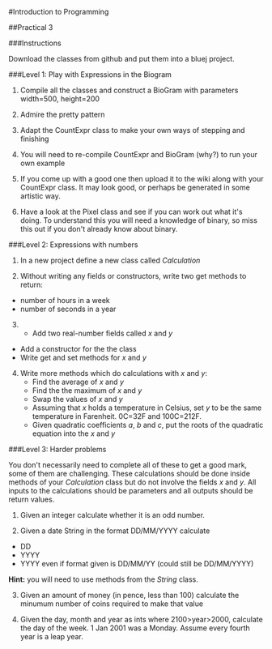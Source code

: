 #Introduction to Programming

##Practical 3

###Instructions

Download the classes from github and put them into a bluej project. 

###Level 1: Play with Expressions in the Biogram

1. Compile all the classes and construct a BioGram with parameters width=500, height=200

2. Admire the pretty pattern

3. Adapt the CountExpr class to make your own ways of stepping and finishing

4. You will need to re-compile CountExpr and BioGram (why?) to run your own example

5. If you come up with a good one then upload it to the wiki along with your CountExpr class. It may look good, or perhaps be generated in some artistic way.

6. Have a look at the Pixel class and see if you can work out what it's doing. To understand this you will need a knowledge of binary, so miss this out if you don't already know about binary.

###Level 2: Expressions with numbers

1. In a new project define a new class called _Calculation_

2. Without writing any fields or constructors, write two get methods to return:
  * number of hours in a week
  * number of seconds in a year

3.  *  Add two real-number fields called _x_ and _y_
  * Add a constructor for the the class
  * Write get and set methods for _x_ and _y_

4. Write more methods which do calculations with _x_ and _y_:
   * Find the average of _x_ and _y_
   * Find the the maximum of _x_ and _y_
   * Swap the values of _x_ and _y_
   * Assuming that _x_ holds a temperature in Celsius, set _y_ to be the same temperature in Farenheit. 0C=32F and 100C=212F.
   * Given quadratic coefficients _a_, _b_ and _c_, put the roots of the quadratic equation into the _x_ and _y_


###Level 3: Harder problems

You don't necessarily need to complete all of these to get a good mark, some of them are challenging. These calculations should be done inside methods of your _Calculation_ class but do not involve the fields _x_ and _y_. All inputs to the calculations should be parameters and all outputs should be return values.

1. Given an integer calculate whether it is an odd number.

2. Given a date String in the format DD/MM/YYYY calculate
 * DD
 * YYYY
 * YYYY even if format given is DD/MM/YY (could still be DD/MM/YYYY)
 
  __Hint:__ you will need to use methods from the _String_ class.
  
3. Given an amount of money (in pence, less than 100) calculate the minumum number of coins required to make that value

4. Given the day, month and year as ints where 2100>year>2000, calculate the day of the week. 1 Jan 2001 was a Monday. Assume every fourth year is a leap year.

